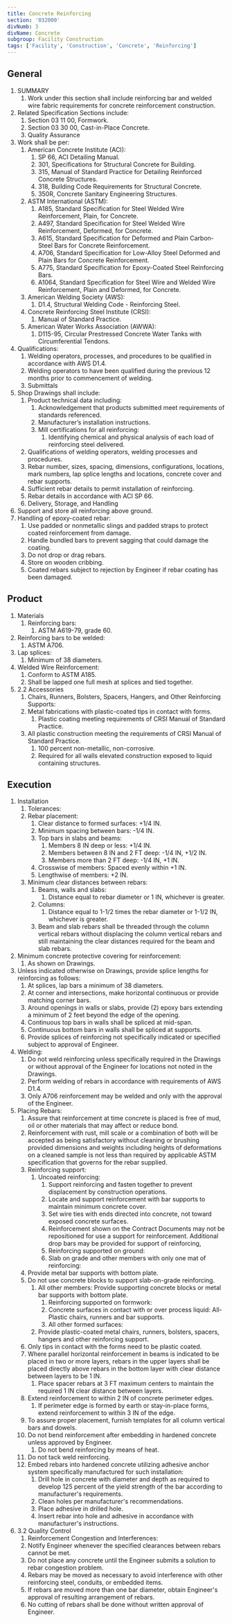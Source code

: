 ```yaml
---
title: Concrete Reinforcing
section: '032000'
divNumb: 3
divName: Concrete
subgroup: Facility Construction
tags: ['Facility', 'Construction', 'Concrete', 'Reinforcing']
---
```


## General

1. SUMMARY
   1. Work under this section shall include reinforcing bar and welded wire fabric requirements for concrete reinforcement construction.
2. Related Specification Sections include:
	1. Section 03 11 00, Formwork.
	2. Section 03 30 00, Cast-in-Place Concrete.
	3. Quality Assurance
3. Work shall be per:
	1. American Concrete Institute (ACI):
		1. SP 66, ACI Detailing Manual.
		2. 301, Specifications for Structural Concrete for Building.
		3. 315, Manual of Standard Practice for Detailing Reinforced Concrete Structures.
		4. 318, Building Code Requirements for Structural Concrete.
		5. 350R, Concrete Sanitary Engineering Structures.
	2. ASTM International (ASTM):
		1. A185, Standard Specification for Steel Welded Wire Reinforcement, Plain, for Concrete.
		2. A497, Standard Specification for Steel Welded Wire Reinforcement, Deformed, for Concrete.
		3. A615, Standard Specification for Deformed and Plain Carbon-Steel Bars for Concrete Reinforcement.
		4. A706, Standard Specification for Low-Alloy Steel Deformed and Plain Bars for Concrete Reinforcement.
		5. A775, Standard Specification for Epoxy-Coated Steel Reinforcing Bars.
		6. A1064, Standard Specification for Steel Wire and Welded Wire Reinforcement, Plain and Deformed, for Concrete.
	3. American Welding Society (AWS):
		1. D1.4, Structural Welding Code - Reinforcing Steel.
	4. Concrete Reinforcing Steel Institute (CRSI):
		1. Manual of Standard Practice.
	5. American Water Works Association (AWWA):
		1. D115-95, Circular Prestressed Concrete Water Tanks with Circumferential Tendons.
4. Qualifications:
	1. Welding operators, processes, and procedures to be qualified in accordance with AWS D1.4. 
	2. Welding operators to have been qualified during the previous 12 months prior to commencement of welding. 
	3. Submittals
5. Shop Drawings shall include:
	1. Product technical data including:
		1. Acknowledgement that products submitted meet requirements of standards referenced.
		2. Manufacturer’s installation instructions.
		3. Mill certifications for all reinforcing:
			1. Identifying chemical and physical analysis of each load of reinforcing steel delivered.
	2. Qualifications of welding operators, welding processes and procedures.
	3. Rebar number, sizes, spacing, dimensions, configurations, locations, mark numbers, lap splice lengths and locations, concrete cover and rebar supports. 
	4. Sufficient rebar details to permit installation of reinforcing.
	5. Rebar details in accordance with ACI SP 66.
	6. Delivery, Storage, and Handling
6. Support and store all reinforcing above ground.
7. Handling of epoxy-coated rebar:
	1. Use padded or nonmetallic slings and padded straps to protect coated reinforcement from damage.
	2. Handle bundled bars to prevent sagging that could damage the coating.
	3. Do not drop or drag rebars.
	4. Store on wooden cribbing.
	5. Coated rebars subject to rejection by Engineer if rebar coating has been damaged.
## Product

1. Materials
   1. Reinforcing bars:
      1. ASTM A619-79, grade 60.
2. Reinforcing bars to be welded:
      1. ASTM A706.
3. Lap splices:
      1. Minimum of 38 diameters.
4. Welded Wire Reinforcement:
	1. Conform to ASTM A185.
	2. Shall be lapped one full mesh at splices and tied together.
5. 2.2 Accessories
   1. Chairs, Runners, Bolsters, Spacers, Hangers, and Other Reinforcing Supports:
	3. Metal fabrications with plastic-coated tips in contact with forms.
		1. Plastic coating meeting requirements of CRSI Manual of Standard Practice.
	4. All plastic construction meeting the requirements of CRSI Manual of Standard Practice.
		1. 100 percent non-metallic, non-corrosive.
		2. Required for all walls elevated construction exposed to liquid containing structures.

## Execution

1. Installation
   1. Tolerances:
	1. Rebar placement:
		1. Clear distance to formed surfaces: +1/4 IN.
		2. Minimum spacing between bars: -1/4 IN.
		3. Top bars in slabs and beams:
			1. Members 8 IN deep or less: +1/4 IN.
			2. Members between 8 IN and 2 FT deep: -1/4 IN, +1/2 IN.
			3. Members more than 2 FT deep: -1/4 IN, +1 IN.
		4. Crosswise of members: Spaced evenly within +1 IN.
		5. Lengthwise of members: +2 IN.
	2. Minimum clear distances between rebars:
		1. Beams, walls and slabs: 
			1. Distance equal to rebar diameter or 1 IN, whichever is greater.
		2. Columns: 
			1. Distance equal to 1-1/2 times the rebar diameter or 1-1/2 IN, whichever is greater.
		3. Beam and slab rebars shall be threaded through the column vertical rebars without displacing the column vertical rebars and still maintaining the clear distances required for the beam and slab rebars.
2. Minimum concrete protective covering for reinforcement:
      1. As shown on Drawings.
3. Unless indicated otherwise on Drawings, provide splice lengths for reinforcing as follows:
	1. At splices, lap bars a minimum of 38 diameters.
	2. At corner and intersections, make horizontal continuous or provide matching corner bars. 
	3. Around openings in walls or slabs, provide (2) epoxy bars extending a minimum of 2 feet beyond the edge of the opening. 
	4. Continuous top bars in walls shall be spliced at mid-span. 
	5. Continuous bottom bars in walls shall be spliced at supports. 
	6. Provide splices of reinforcing not specifically indicated or specified subject to approval of Engineer.
4. Welding:
	1. Do not weld reinforcing unless specifically required in the Drawings or without approval of the Engineer for locations not noted in the Drawings.
	2. Perform welding of rebars in accordance with requirements of AWS D1.4.
	3. Only A706 reinforcement may be welded and only with the approval of the Engineer.
5. Placing Rebars:
	1. Assure that reinforcement at time concrete is placed is free of mud, oil or other materials that may affect or reduce bond.
	2. Reinforcement with rust, mill scale or a combination of both will be accepted as being satisfactory without cleaning or brushing provided dimensions and weights including heights of deformations on a cleaned sample is not less than required by applicable ASTM specification that governs for the rebar supplied.
	3. Reinforcing support:
		1. Uncoated reinforcing:
			1. Support reinforcing and fasten together to prevent displacement by construction operations.
			1. Locate and support reinforcement with bar supports to maintain minimum concrete cover.
			2. Set wire ties with ends directed into concrete, not toward exposed concrete surfaces.
			3. Reinforcement shown on the Contract Documents may not be repositioned for use a support for reinforcement. Additional drop bars may be provided for support of reinforcing,
			2. Reinforcing supported on ground:
			1. Slab on grade and other members with only one mat of reinforcing:
      1. Provide metal bar supports with bottom plate.
   1. Do not use concrete blocks to support slab-on-grade reinforcing.
		1. All other members: Provide supporting concrete blocks or metal bar supports with bottom plate.
			1. Reinforcing supported on formwork:
			1. Concrete surfaces in contact with or over process liquid: All-Plastic chairs, runners and bar supports.
			2. All other formed surfaces:
      1. Provide plastic-coated metal chairs, runners, bolsters, spacers, hangers and other reinforcing support.
   1. Only tips in contact with the forms need to be plastic coated.
	1. Where parallel horizontal reinforcement in beams is indicated to be placed in two or more layers, rebars in the upper layers shall be placed directly above rebars in the bottom layer with clear distance between layers to be 1 IN.
		1. Place spacer rebars at 3 FT maximum centers to maintain the required 1 IN clear distance between layers.
	2. Extend reinforcement to within 2 IN of concrete perimeter edges.
		1. If perimeter edge is formed by earth or stay-in-place forms, extend reinforcement to within 3 IN of the edge.
	3. To assure proper placement, furnish templates for all column vertical bars and dowels.
	4. Do not bend reinforcement after embedding in hardened concrete unless approved by Engineer.
		1. Do not bend reinforcing by means of heat.
	5. Do not tack weld reinforcing.
	6. Embed rebars into hardened concrete utilizing adhesive anchor system specifically manufactured for such installation:
		1. Drill hole in concrete with diameter and depth as required to develop 125 percent of the yield strength of the bar according to manufacturer's requirements.
		2. Clean holes per manufacturer's recommendations.
		3. Place adhesive in drilled hole.
		4. Insert rebar into hole and adhesive in accordance with manufacturer's instructions.
1. 3.2 Quality Control
   1. Reinforcement Congestion and Interferences:
	1. Notify Engineer whenever the specified clearances between rebars cannot be met.
	2. Do not place any concrete until the Engineer submits a solution to rebar congestion problem.
	3. Rebars may be moved as necessary to avoid interference with other reinforcing steel, conduits, or embedded items.
	4. If rebars are moved more than one bar diameter, obtain Engineer's approval of resulting arrangement of rebars.
	5. No cutting of rebars shall be done without written approval of Engineer.
